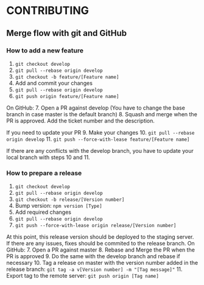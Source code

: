 # CONTRIBUTING

## Merge flow with git and GitHub

### How to add a new feature

1. `git checkout develop`
2. `git pull --rebase origin develop`
3. `git checkout -b feature/[Feature name]`
4. Add and commit your changes
5. `git pull --rebase origin develop`
6. `git push origin feature/[Feature name]`

On GitHub:
7. Open a PR against develop (You have to change the base branch in case master is the default branch)
8. Squash and merge when the PR is approved. Add the ticket number and the description.

If you need to update your PR
9. Make your changes
10. `git pull --rebase origin develop`
11. `git push --force-with-lease feature/[Feature name]`

If there are any conflicts with the develop branch, you have to update your local branch with steps 10 and 11.

### How to prepare a release

1. `git checkout develop`
2. `git pull --rebase origin develop`
3. `git checkout -b release/[Version number]`
3. Bump version: `npm version [Type]`
4. Add required changes
5. `git pull --rebase origin develop`
6. `git push --force-with-lease origin release/[Version number]`

At this point, this release version should be deployed to the staging server. If there are any issues, fixes should be commited to the release branch.
On GitHub:
7. Open a PR against master
8. Rebase and Merge the PR when the PR is approved
9. Do the same with the develop branch and rebase if necessary
10. Tag a release on master with the version number added in the release branch: `git tag -a v[Version number] -m "[Tag message]"`
11. Export tag to the remote server: `git push origin [Tag name]`